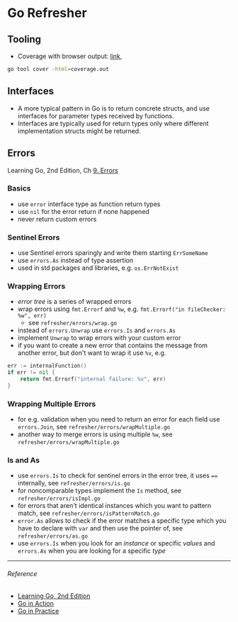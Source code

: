# Go Refresher

## Tooling

- Coverage with browser output: [link](https://go.dev/blog/cover),

```bash
go tool cover -html=coverage.out
```

## Interfaces

- A more typical pattern in Go is to return concrete structs, and use interfaces for parameter types received by functions.
- Interfaces are typically used for return types only where different implementation structs might be returned.

## Errors

Learning Go, 2nd Edition, Ch [9. Errors](https://learning.oreilly.com/library/view/learning-go-2nd/9781098139285/ch09.html#id109)

### Basics

- use `error` interface type as function return types
- use `nil` for the error return if none happened
- never return custom errors

### Sentinel Errors

- use Sentinel errors sparingly and write them starting `ErrSomeName`
- use `errors.As` instead of type assertion
- used in std packages and libraries, e.g. `os.ErrNotExist`

### Wrapping Errors

- *error tree* is a series of wrapped errors
- wrap errors using `fmt.Errorf` and `%w`, e.g. `fmt.Errorf("in fileChecker: %w", err)`
    - see `refresher/errors/wrap.go`
- instead of `errors.Unwrap` use `errors.Is` and `errors.As`
- implement `Unwrap` to wrap errors with your custom error
- if you want to create a new error that contains the message from another error, but don't want to wrap it use `%v`, e.g.

```go
err := internalFunction()
if err != nil {
    return fmt.Errorf("internal failure: %v", err)
}
```

### Wrapping Multiple Errors

- for e.g. validation when you need to return an error for each field use `errors.Join`, see `refresher/errors/wrapMultiple.go`
- another way to merge errors is using multiple `%w`, see `refresher/errors/wrapMultiple.go`

### Is and As

- use `errors.Is` to check for sentinel errors in the error tree, it uses `==` internally, see `refresher/errors/is.go`
- for noncomparable types implement the `Is` method, see `refresher/errors/isImpl.go`
- for errors that aren't identical instances which you want to pattern match, see `refresher/errors/isPatternMatch.go`
- `error.As` allows to check if the error matches a specific type which you have to declare with `var` and then use the pointer of, see `refresher/errors/as.go`
- use `errors.Is` when you look for an *instance* or specific *values* and `errors.As` when you are looking for a specific *type*

***

###### Reference

- [Learning Go, 2nd Edition](https://learning.oreilly.com/library/view/learning-go-2nd/9781098139285)
- [Go in Action](https://learning.oreilly.com/library/view/go-in-action/9781617291784)
- [Go in Practice](https://learning.oreilly.com/library/view/go-in-practice/9781633430075/)
